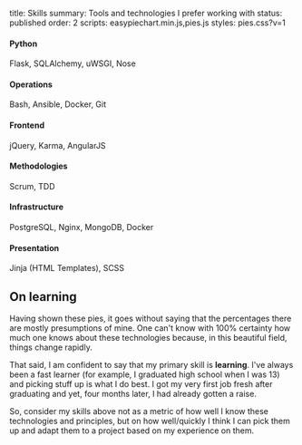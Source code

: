 title: Skills
summary: Tools and technologies I prefer working with
status: published
order: 2
scripts: easypiechart.min.js,pies.js
styles: pies.css?v=1

<div class="flex">
<div class="chart" data-percent="90" style="order: 1;">
<h4>Python</h4>
<p>Flask, SQLAlchemy, uWSGI, Nose</p>
</div>

<div class="chart" data-percent="70" style="order: 2;">
<h4>Operations</h4>
<p>Bash, Ansible, Docker, Git</p>
</div>

<div class="chart" data-percent="80" style="order: 3;">
<h4>Frontend</h4>
<p>jQuery, Karma, AngularJS</p>
</div>

<div class="chart" data-percent="90" style="order: 5;">
<h4>Methodologies</h4>
<p>Scrum, TDD</p>
</div>

<div class="chart" data-percent="70" style="order: 4;">
<h4>Infrastructure</h4>
<p>PostgreSQL, Nginx, MongoDB, Docker</p>
</div>

<div class="chart" data-percent="90" style="order: 6;">
<h4>Presentation</h4>
<p>Jinja (HTML Templates), SCSS</p>
</div>
</div>

## On learning

Having shown these pies, it goes without saying that the percentages there are mostly presumptions of mine.
One can't know with 100% certainty how much one knows about these technologies because, in this beautiful field, things change rapidly.

That said, I am confident to say that my primary skill is __learning__. I've always been a fast learner (for example, I graduated high school
when I was 13) and picking stuff up is what I do best. I got my very first job fresh after graduating and yet, four months later, I had already gotten a raise.

So, consider my skills above not as a metric of how well I know these technologies and principles, but on how  well/quickly I think I
can pick them up and adapt them to a project based on my experience on them.